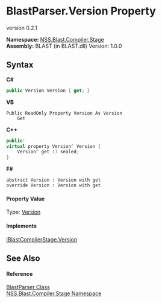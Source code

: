 # BlastParser.Version Property 
 

version 0.2.1

**Namespace:**&nbsp;<a href="f44e629d-16ad-ce78-c6d1-bb239589698b">NSS.Blast.Compiler.Stage</a><br />**Assembly:**&nbsp;BLAST (in BLAST.dll) Version: 1.0.0

## Syntax

**C#**<br />
``` C#
public Version Version { get; }
```

**VB**<br />
``` VB
Public ReadOnly Property Version As Version
	Get
```

**C++**<br />
``` C++
public:
virtual property Version^ Version {
	Version^ get () sealed;
}
```

**F#**<br />
``` F#
abstract Version : Version with get
override Version : Version with get
```


#### Property Value
Type: <a href="https://docs.microsoft.com/dotnet/api/system.version" target="_blank" rel="noopener noreferrer">Version</a>

#### Implements
<a href="7b2db300-c87c-094b-cb07-567236ddc4e0">IBlastCompilerStage.Version</a><br />

## See Also


#### Reference
<a href="6a2dbd8b-003e-e3bf-523b-52ce3fedbded">BlastParser Class</a><br /><a href="f44e629d-16ad-ce78-c6d1-bb239589698b">NSS.Blast.Compiler.Stage Namespace</a><br />